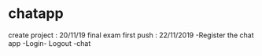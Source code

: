 # chatapp
create project : 20/11/19
final exam
first push : 22/11/2019
-Register the chat app
-Login- Logout
-chat

